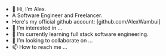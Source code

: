 - 👋 Hi, I’m Alex.
- A Software Engineer and Freelancer.
- Here's my official github account: [github.com/AlexWambui]
- 👀 I’m interested in ...
- 🌱 I’m currently learning full stack software engineering.
- 💞️ I’m looking to collaborate on ...
- 📫 How to reach me ...

<!---
AlexAaqil/AlexAaqil is a ✨ special ✨ repository because its `README.md` (this file) appears on your GitHub profile.
You can click the Preview link to take a look at your changes.
--->
